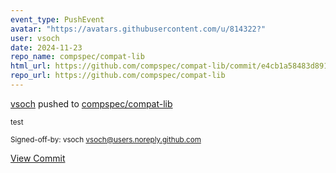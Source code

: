 ```yaml
---
event_type: PushEvent
avatar: "https://avatars.githubusercontent.com/u/814322?"
user: vsoch
date: 2024-11-23
repo_name: compspec/compat-lib
html_url: https://github.com/compspec/compat-lib/commit/e4cb1a58483d89182ed54b766942bafb2a8c23e1
repo_url: https://github.com/compspec/compat-lib
---
```


<a href='https://github.com/vsoch' target='_blank'>vsoch</a> pushed to <a href='https://github.com/compspec/compat-lib' target='_blank'>compspec/compat-lib</a>

<small>test

Signed-off-by: vsoch <vsoch@users.noreply.github.com></small>

<a href='https://github.com/compspec/compat-lib/commit/e4cb1a58483d89182ed54b766942bafb2a8c23e1' target='_blank'>View Commit</a>